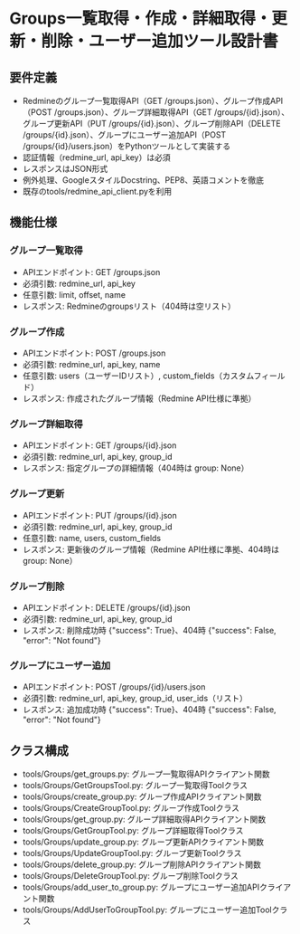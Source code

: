 # Groups一覧取得・作成・詳細取得・更新・削除・ユーザー追加ツール設計書

## 要件定義

- Redmineのグループ一覧取得API（GET /groups.json）、グループ作成API（POST /groups.json）、グループ詳細取得API（GET /groups/{id}.json）、グループ更新API（PUT /groups/{id}.json）、グループ削除API（DELETE /groups/{id}.json）、グループにユーザー追加API（POST /groups/{id}/users.json）をPythonツールとして実装する
- 認証情報（redmine_url, api_key）は必須
- レスポンスはJSON形式
- 例外処理、GoogleスタイルDocstring、PEP8、英語コメントを徹底
- 既存のtools/redmine_api_client.pyを利用

## 機能仕様

### グループ一覧取得
- APIエンドポイント: GET /groups.json
- 必須引数: redmine_url, api_key
- 任意引数: limit, offset, name
- レスポンス: Redmineのgroupsリスト（404時は空リスト）

### グループ作成
- APIエンドポイント: POST /groups.json
- 必須引数: redmine_url, api_key, name
- 任意引数: users（ユーザーIDリスト）, custom_fields（カスタムフィールド）
- レスポンス: 作成されたグループ情報（Redmine API仕様に準拠）

### グループ詳細取得
- APIエンドポイント: GET /groups/{id}.json
- 必須引数: redmine_url, api_key, group_id
- レスポンス: 指定グループの詳細情報（404時は group: None）

### グループ更新
- APIエンドポイント: PUT /groups/{id}.json
- 必須引数: redmine_url, api_key, group_id
- 任意引数: name, users, custom_fields
- レスポンス: 更新後のグループ情報（Redmine API仕様に準拠、404時は group: None）

### グループ削除
- APIエンドポイント: DELETE /groups/{id}.json
- 必須引数: redmine_url, api_key, group_id
- レスポンス: 削除成功時 {"success": True}、404時 {"success": False, "error": "Not found"}

### グループにユーザー追加
- APIエンドポイント: POST /groups/{id}/users.json
- 必須引数: redmine_url, api_key, group_id, user_ids（リスト）
- レスポンス: 追加成功時 {"success": True}、404時 {"success": False, "error": "Not found"}

## クラス構成

- tools/Groups/get_groups.py: グループ一覧取得APIクライアント関数
- tools/Groups/GetGroupsTool.py: グループ一覧取得Toolクラス
- tools/Groups/create_group.py: グループ作成APIクライアント関数
- tools/Groups/CreateGroupTool.py: グループ作成Toolクラス
- tools/Groups/get_group.py: グループ詳細取得APIクライアント関数
- tools/Groups/GetGroupTool.py: グループ詳細取得Toolクラス
- tools/Groups/update_group.py: グループ更新APIクライアント関数
- tools/Groups/UpdateGroupTool.py: グループ更新Toolクラス
- tools/Groups/delete_group.py: グループ削除APIクライアント関数
- tools/Groups/DeleteGroupTool.py: グループ削除Toolクラス
- tools/Groups/add_user_to_group.py: グループにユーザー追加APIクライアント関数
- tools/Groups/AddUserToGroupTool.py: グループにユーザー追加Toolクラス
